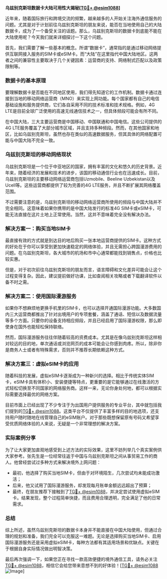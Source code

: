 **乌兹别克斯坦数据卡大陆可用性大揭秘[[TG💪+ @esim1088](https://t.me/s/esim1088)]**

近年来，随着国际旅行和跨境交流的频繁，越来越多的人开始关注海外通信服务的问题。尤其是对于计划前往乌兹别克斯坦的朋友来说，能否在当地使用自己的大陆数据卡，成为了一个备受关注的话题。那么，乌兹别克斯坦的数据卡到底能不能在大陆使用呢？今天我们就来详细探讨一下这个问题。

首先，我们需要了解一些基本的概念。所谓“数据卡”，通常指的是通过移动网络提供互联网接入服务的SIM卡或eSIM卡。而“大陆”在这里指代中国大陆地区。这两者之间的兼容性主要取决于几个关键因素：运营商的支持、网络制式匹配以及政策限制等。

### 数据卡的基本原理

要理解数据卡是否能在不同地区使用，我们得先知道它的工作机制。数据卡通过连接到当地的移动网络运营商（MNO）来实现上网功能。每个国家都有自己的电信基础设施和服务提供商，它们各自采用不同的技术标准和技术规格。例如，4G LTE是目前全球广泛使用的高速无线通信技术之一，但具体频段可能会有所不同。

在中国大陆，三大主要运营商是中国移动、中国联通和中国电信。这些公司提供的4G LTE服务覆盖了大部分城市区域，并且支持多种频段。然而，在其他国家和地区，比如乌兹别克斯坦，虽然也存在类似的高速数据服务，但其具体的网络配置可能与中国大陆不完全一致。

### 乌兹别克斯坦的移动网络现状

乌兹别克斯坦是一个位于中亚地区的国家，拥有丰富的文化和悠久的历史背景。近年来，随着经济的发展和技术的进步，该国的移动通信行业也在迅速成长。目前，乌兹别克斯坦的主要移动网络运营商包括Uzmobile、Beeline Uzbekistan以及Ucell等。这些运营商都提供了较为完善的4G LTE服务，并且不断扩展其网络覆盖范围。

不过需要注意的是，乌兹别克斯坦的移动网络运营商所使用的频段与中国大陆并不完全相同。这意味着如果你携带的是中国大陆发行的标准4G SIM卡或eSIM卡，可能无法直接在这片土地上正常使用。当然，这并不意味着完全没有解决办法。

### 解决方案一：购买当地SIM卡

最直接有效的方式就是到达目的地后购买一张本地运营商提供的SIM卡。这种方式的好处在于你可以享受到更加快速稳定的网络体验，并且无需担心跨国漫游费用的问题。在乌兹别克斯坦，各大城市的机场和市中心通常都能找到销售点，价格也比较实惠。

但是，对于初次前往乌兹别克斯坦的朋友而言，语言障碍和文化差异可能会让这个过程变得复杂。因此，建议提前做好功课，比如查阅相关攻略或者下载翻译软件以备不时之需。

### 解决方案二：使用国际漫游服务

如果你不想麻烦地更换手机里的SIM卡，也可以选择开通国际漫游功能。大多数国内三大运营商都推出了针对出境用户的专项套餐，涵盖了通话、短信以及数据流量等多个方面。只要你的设备支持相应频段，并且已经启用了国际漫游权限，那么即使身在国外也能轻松保持联络。

然而，国际漫游服务往往伴随着较高的资费成本。尤其是在像乌兹别克斯坦这样相对较远的目的地，单次通话或浏览网页的成本可能会让你感到肉疼。所以，除非你是商务人士或者有特殊需求，否则并不推荐长期依赖这种方式。

### 解决方案三：虚拟eSIM卡的应用

随着科技的发展，虚拟eSIM卡逐渐成为一种新兴的选择。相比于传统实体SIM卡，eSIM卡具有体积小、安装便捷等特点，更重要的是它能够通过在线激活的方式轻松切换至不同国家的网络服务商。这样一来，无论你身处何地，都可以根据实际需要选择最优的网络方案。

目前市面上已经出现了不少专注于为出国用户提供服务的专业平台，其中就包括我们提到的[TG💪+ @esim1088](https://t.me/s/esim1088)。这类平台不仅提供了丰富多样的目的地选项，还支持用户随时随地在线管理自己的eSIM账户。对于那些既想保留原有号码又希望享受优质网络体验的人来说，无疑是一个非常理想的解决方案。

### 实际案例分享

为了让大家更加直观地感受到上述方法的实际效果，这里不妨列举几个真实案例供大家参考。张先生是一位经常往返于中国与乌兹别克斯坦之间从事贸易工作的商人。他曾经尝试过多种方式来解决境外上网问题：

- 最初，他选择了购买当地SIM卡，但由于对环境陌生，几次尝试均未能成功激活；
- 后来，他又试用了国际漫游服务，却发现每月账单金额远远超出了预算；
- 最终，在朋友推荐下接触到了[TG💪+ @esim1088](https://t.me/s/esim1088)，并决定尝试使用虚拟eSIM卡。结果发现，整个过程简单快捷，而且费用合理透明，完全满足了他的日常需求。

### 总结

综上所述，虽然乌兹别克斯坦的数据卡本身并不能直接在中国大陆使用，但通过合理的规划和准备，我们完全可以克服这一难题。无论是选择购买当地SIM卡、启用国际漫游服务还是采用虚拟eSIM卡，每种方法都有其适用场景和优缺点。关键在于根据自身实际情况做出明智决策。

最后再次强调一下，如果您正在寻找一款高效便捷的境外通信工具，请务必关注[TG💪+ @esim1088](https://t.me/s/esim1088)，相信它会给您带来意想不到的好体验！[[TG💪+ @esim1088](https://t.me/s/esim1088) ![Image](https://i.postimg.cc/4NQfJmqS/Snipaste-2025-05-13-00-14-12.png)]